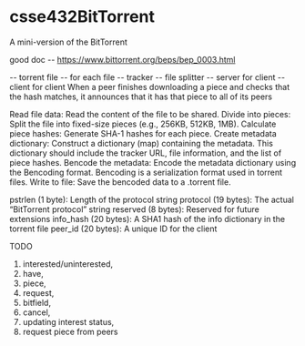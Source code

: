# csse432BitTorrent
A mini-version of the BitTorrent

good doc -- https://www.bittorrent.org/beps/bep_0003.html

-- torrent file -- for each file 
-- tracker 
    -- file splitter 
-- server for client
-- client for client 
    When a peer finishes downloading a piece and checks that the hash matches, it announces that it has that piece to all of its peers


Read file data: Read the content of the file to be shared.
Divide into pieces: Split the file into fixed-size pieces (e.g., 256KB, 512KB, 1MB).
Calculate piece hashes: Generate SHA-1 hashes for each piece.
Create metadata dictionary: Construct a dictionary (map) containing the metadata. This dictionary should include the tracker URL, file information, and the list of piece hashes.
Bencode the metadata: Encode the metadata dictionary using the Bencoding format. Bencoding is a serialization format used in torrent files.
Write to file: Save the bencoded data to a .torrent file.

pstrlen (1 byte): Length of the protocol string
protocol (19 bytes): The actual “BitTorrent protocol” string
reserved (8 bytes): Reserved for future extensions
info_hash (20 bytes): A SHA1 hash of the info dictionary in the torrent file
peer_id (20 bytes): A unique ID for the client

TODO
1) interested/uninterested,
2) have,
3) piece,
4) request,
5) bitfield,
6) cancel,
7) updating interest status,
8) request piece from peers

